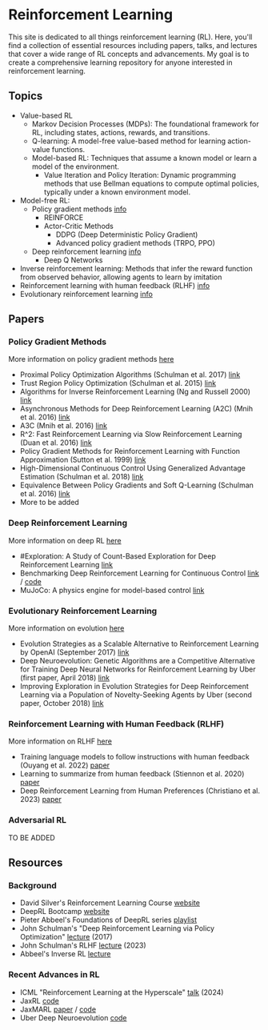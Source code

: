 # Reinforcement Learning

This site is dedicated to all things reinforcement learning (RL). Here, you'll find a collection of essential resources including papers, talks, and lectures that cover a wide range of RL concepts and advancements. My goal is to create a comprehensive learning repository for anyone interested in reinforcement learning.

## Topics

* Value-based RL
  * Markov Decision Processes (MDPs): The foundational framework for RL, including states, actions, rewards, and transitions.
  * Q-learning: A model-free value-based method for learning action-value functions.
  * Model-based RL: Techniques that assume a known model or learn a model of the environment.
    * Value Iteration and Policy Iteration: Dynamic programming methods that use Bellman equations to compute optimal policies, typically under a known environment model.
* Model-free RL:
  * Policy gradient methods [info](./policygradients.html)
    * REINFORCE
    * Actor-Critic Methods
      * DDPG (Deep Deterministic Policy Gradient)
      * Advanced policy gradient methods (TRPO, PPO)
  * Deep reinforcement learning [info](./deeprl.html)
    * Deep Q Networks 
* Inverse reinforcement learning: Methods that infer the reward function from observed behavior, allowing agents to learn by imitation
* Reinforcement learning with human feedback (RLHF) [info](./rlhf.html)
* Evolutionary reinforcement learning [info](./evolution.html)

## Papers

### Policy Gradient Methods

More information on policy gradient methods [here](./policygradients.html)

* Proximal Policy Optimization Algorithms (Schulman et al. 2017) [link](https://arxiv.org/pdf/1707.06347)
* Trust Region Policy Optimization (Schulman et al. 2015) [link](https://arxiv.org/abs/1502.05477)
* Algorithms for Inverse Reinforcement Learning (Ng and Russell 2000) [link](https://ai.stanford.edu/~ang/papers/icml00-irl.pdf) 
* Asynchronous Methods for Deep Reinforcement Learning (A2C) (Mnih et al. 2016) [link](https://arxiv.org/pdf/1602.01783) 
* A3C (Mnih et al. 2016) [link](https://arxiv.org/pdf/1602.01783v2)
* R^2: Fast Reinforcement Learning via Slow Reinforcement Learning (Duan et al. 2016) [link](https://arxiv.org/pdf/1611.02779)
* Policy Gradient Methods for Reinforcement Learning with Function Approximation (Sutton et al. 1999) [link](https://proceedings.neurips.cc/paper_files/paper/1999/file/464d828b85b0bed98e80ade0a5c43b0f-Paper.pdf)
* High-Dimensional Continuous Control Using Generalized Advantage Estimation (Schulman et al. 2018) [link](https://arxiv.org/pdf/1506.02438)
* Equivalence Between Policy Gradients and Soft Q-Learning (Schulman et al. 2016) [link](https://arxiv.org/pdf/1704.06440)
* More to be added

### Deep Reinforcement Learning

More information on deep RL [here](./deeprl.html)

* #Exploration: A Study of Count-Based Exploration for Deep Reinforcement Learning [link](https://arxiv.org/pdf/1611.04717) 
* Benchmarking Deep Reinforcement Learning for Continuous Control [link](https://arxiv.org/pdf/1604.06778) / [code](https://github.com/rll/rllab)
* MuJoCo: A physics engine for model-based control [link](https://homes.cs.washington.edu/~todorov/papers/TodorovIROS12.pdf)

### Evolutionary Reinforcement Learning 

More information on evolution [here](./evolution.html)

* Evolution Strategies as a Scalable Alternative to Reinforcement Learning by OpenAI (September 2017) [link](https://arxiv.org/pdf/1703.03864)
* Deep Neuroevolution: Genetic Algorithms are a Competitive Alternative for Training Deep Neural Networks for Reinforcement Learning by Uber (first paper, April 2018) [link](https://arxiv.org/pdf/1712.06567) 
* Improving Exploration in Evolution Strategies for Deep Reinforcement Learning via a Population of Novelty-Seeking Agents by Uber (second paper, October 2018) [link](https://arxiv.org/pdf/1712.06560)

### Reinforcement Learning with Human Feedback (RLHF)

More information on RLHF [here](./rlhf.html)

* Training language models to follow instructions with human feedback (Ouyang et al. 2022) [paper](https://arxiv.org/abs/2203.02155)
* Learning to summarize from human feedback (Stiennon et al. 2020) [paper](https://arxiv.org/abs/2009.01325)
* Deep Reinforcement Learning from Human Preferences (Christiano et al. 2023) [paper](https://arxiv.org/pdf/1706.03741)

### Adversarial RL

TO BE ADDED

## Resources

### Background
* David Silver's Reinforcement Learning Course [website](https://www.davidsilver.uk/teaching/)
* DeepRL Bootcamp [website](https://sites.google.com/view/deep-rl-bootcamp)
* Pieter Abbeel's Foundations of DeepRL series [playlist](https://www.youtube.com/watch?v=2GwBez0D20A)
* John Schulman's "Deep Reinforcement Learning via Policy Optimization" [lecture](http://joschu.net/docs/2017-rldm.pdf) (2017)
* John Schulman's RLHF [lecture](https://www.youtube.com/watch?v=hhiLw5Q_UFg) (2023)
* Abbeel's Inverse RL [lecture](https://people.eecs.berkeley.edu/~pabbeel/cs287-fa12/slides/inverseRL.pdf) 

### Recent Advances in RL
* ICML "Reinforcement Learning at the Hyperscale" [talk](https://slideslive.com/39022179/reinforcement-learning-at-the-hyperscale) (2024)
* JaxRL [code](https://github.com/ikostrikov/jaxrl)
* JaxMARL [paper](https://arxiv.org/abs/2311.10090) / [code](https://github.com/ikostrikov/jaxrl)
* Uber Deep Neuroevolution [code](https://github.com/uber-research/deep-neuroevolution?uclick_id=b2d35630-373d-4a27-b230-9268a32455b5)

